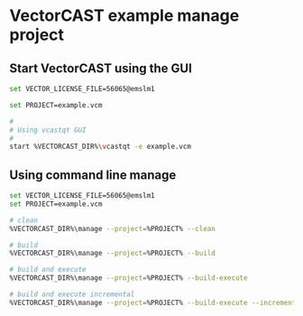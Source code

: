 # VectorCAST example manage project

## Start VectorCAST using the GUI

```sh
set VECTOR_LICENSE_FILE=56065@emslm1

set PROJECT=example.vcm

#
# Using vcastqt GUI
#
start %VECTORCAST_DIR%\vcastqt -e example.vcm
```

## Using command line manage

```sh
set VECTOR_LICENSE_FILE=56065@emslm1
set PROJECT=example.vcm

# clean
%VECTORCAST_DIR%\manage --project=%PROJECT% --clean

# build
%VECTORCAST_DIR%\manage --project=%PROJECT% --build

# build and execute
%VECTORCAST_DIR%\manage --project=%PROJECT% --build-execute

# build and execute incremental
%VECTORCAST_DIR%\manage --project=%PROJECT% --build-execute --incremental
```
